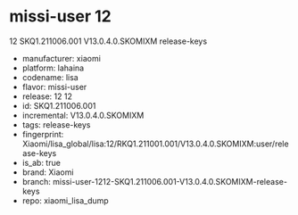 # missi-user 12
12 SKQ1.211006.001 V13.0.4.0.SKOMIXM release-keys
- manufacturer: xiaomi
- platform: lahaina
- codename: lisa
- flavor: missi-user
- release: 12
12
- id: SKQ1.211006.001
- incremental: V13.0.4.0.SKOMIXM
- tags: release-keys
- fingerprint: Xiaomi/lisa_global/lisa:12/RKQ1.211001.001/V13.0.4.0.SKOMIXM:user/release-keys
- is_ab: true
- brand: Xiaomi
- branch: missi-user-1212-SKQ1.211006.001-V13.0.4.0.SKOMIXM-release-keys
- repo: xiaomi_lisa_dump
